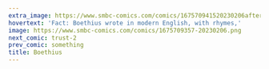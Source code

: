 ```yaml
---
extra_image: https://www.smbc-comics.com/comics/167570941520230206after.png
hovertext: 'Fact: Boethius wrote in modern English, with rhymes,'
image: https://www.smbc-comics.com/comics/1675709357-20230206.png
next_comic: trust-2
prev_comic: something
title: Boethius
---
```


